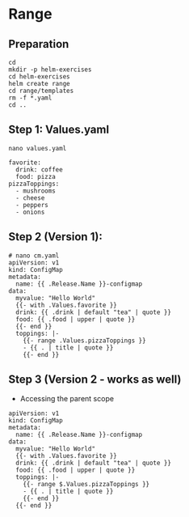 # Range 

## Preparation

```
cd
mkdir -p helm-exercises
cd helm-exercises 
helm create range
cd range/templates
rm -f *.yaml
cd ..
```

## Step 1: Values.yaml 

```
nano values.yaml
```

```
favorite:
  drink: coffee
  food: pizza
pizzaToppings:
  - mushrooms
  - cheese
  - peppers
  - onions
```

## Step 2 (Version 1):

```
# nano cm.yaml 
apiVersion: v1
kind: ConfigMap
metadata:
  name: {{ .Release.Name }}-configmap
data:
  myvalue: "Hello World"
  {{- with .Values.favorite }}
  drink: {{ .drink | default "tea" | quote }}
  food: {{ .food | upper | quote }}
  {{- end }}
  toppings: |-
    {{- range .Values.pizzaToppings }}
    - {{ . | title | quote }}
    {{- end }}    
```

## Step 3 (Version 2 - works as well) 

  * Accessing the parent scope

```
apiVersion: v1
kind: ConfigMap
metadata:
  name: {{ .Release.Name }}-configmap
data:
  myvalue: "Hello World"
  {{- with .Values.favorite }}
  drink: {{ .drink | default "tea" | quote }}
  food: {{ .food | upper | quote }}
  toppings: |-
    {{- range $.Values.pizzaToppings }}
    - {{ . | title | quote }}
    {{- end }}    
  {{- end }}
```
